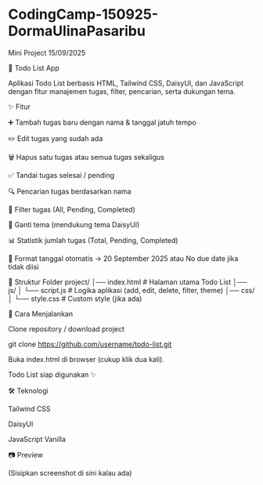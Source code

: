 # CodingCamp-150925-DormaUlinaPasaribu
Mini Project 15/09/2025

📝 Todo List App

Aplikasi Todo List berbasis HTML, Tailwind CSS, DaisyUI, dan JavaScript dengan fitur manajemen tugas, filter, pencarian, serta dukungan tema.

✨ Fitur

➕ Tambah tugas baru dengan nama & tanggal jatuh tempo

✏️ Edit tugas yang sudah ada

🗑️ Hapus satu tugas atau semua tugas sekaligus

✅ Tandai tugas selesai / pending

🔍 Pencarian tugas berdasarkan nama

📂 Filter tugas (All, Pending, Completed)

🎨 Ganti tema (mendukung tema DaisyUI)

📊 Statistik jumlah tugas (Total, Pending, Completed)

📅 Format tanggal otomatis → 20 September 2025 atau No due date jika tidak diisi

📂 Struktur Folder
project/
│── index.html        # Halaman utama Todo List
│── js/
│   └── script.js     # Logika aplikasi (add, edit, delete, filter, theme)
│── css/
│   └── style.css     # Custom style (jika ada)

🚀 Cara Menjalankan

Clone repository / download project

git clone https://github.com/username/todo-list.git


Buka index.html di browser (cukup klik dua kali).

Todo List siap digunakan ✨

🛠️ Teknologi

Tailwind CSS

DaisyUI

JavaScript Vanilla

📷 Preview

(Sisipkan screenshot di sini kalau ada)
